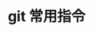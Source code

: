 ---
title: "git 常用指令"
layout: post
# date: 2016-02-24 22:48
# image: /assets/images/markdown.jpg
# headerImage: false
tag:
- 版本控制
category: blog
# author: jamesfoster
# description: Markdown summary with different options
---